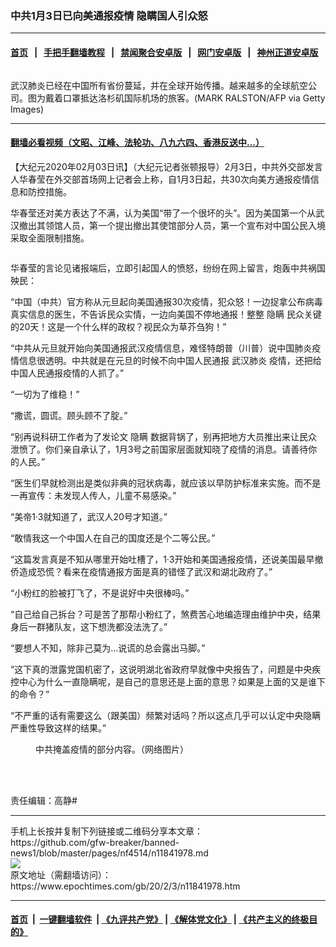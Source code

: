 ### 中共1月3日已向美通报疫情 隐瞒国人引众怒
------------------------

#### [首页](https://github.com/gfw-breaker/banned-news1/blob/master/README.md) &nbsp;&nbsp;|&nbsp;&nbsp; [手把手翻墙教程](https://github.com/gfw-breaker/guides/wiki) &nbsp;&nbsp;|&nbsp;&nbsp; [禁闻聚合安卓版](https://github.com/gfw-breaker/bn-android) &nbsp;&nbsp;|&nbsp;&nbsp; [网门安卓版](https://github.com/oGate2/oGate) &nbsp;&nbsp;|&nbsp;&nbsp; [神州正道安卓版](https://github.com/SzzdOgate/update) 



<div><img alt="" class="aligncenter wp-post-image" src="https://i.epochtimes.com/assets/uploads/2020/01/GettyImages-1195339366-600x400.jpg"/>
<div class="red16 caption">
 <p>
  武汉肺炎已经在中国所有省份蔓延，并在全球开始传播。越来越多的全球航空公司。图为戴着口罩抵达洛杉矶国际机场的旅客。(MARK RALSTON/AFP via Getty Images)
 </p>
</div>
</div><hr/>

#### [翻墙必看视频（文昭、江峰、法轮功、八九六四、香港反送中...）](https://github.com/gfw-breaker/banned-news1/blob/master/pages/link3.md)

<div><p>
 【大纪元2020年02月03日讯】（大纪元记者张顿报导）2月3日，中共外交部发言人华春莹在外交部首场网上记者会上称，自1月3日起，共30次向美方通报疫情信息和防控措施。
</p>
<p>
 华春莹还对美方表达了不满，认为美国“带了一个很坏的头”。因为美国第一个从武汉撤出其领馆人员，第一个提出撤出其使馆部分人员，第一个宣布对中国公民入境采取全面限制措施。
</p>
<p>
 <ok href="http://i.epochtimes.com/assets/uploads/2020/02/c5e0b0dc4ddcd757e0ee8f875b8b923c.jpg">
  <img alt="" class="aligncenter size-full wp-image-11842080" src="http://i.epochtimes.com/assets/uploads/2020/02/c5e0b0dc4ddcd757e0ee8f875b8b923c.jpg"/>
 </ok>
</p>
<p>
 华春莹的言论见诸报端后，立即引起国人的愤怒，纷纷在网上留言，炮轰中共祸国殃民：
</p>
<p>
 “中国（中共）官方称从元旦起向美国通报30次疫情，犯众怒！一边捉拿公布病毒真实信息的医生，不告诉民众实情，一边向美国不停地通报！整整
 <ok href="https://www.epochtimes.com/gb/tag/%E9%9A%90%E7%9E%92.html">
  隐瞒
 </ok>
 民众关键的20天！这是一个什么样的政权？视民众为草芥刍狗！”
</p>
<p>
 “中共从元旦就开始向美国通报武汉疫情信息，难怪特朗普（川普）说中国肺炎疫情信息很透明。中共就是在元旦的时候不向中国人民通报
 <ok href="https://www.epochtimes.com/gb/tag/%E6%AD%A6%E6%B1%89%E8%82%BA%E7%82%8E.html">
  武汉肺炎
 </ok>
 疫情，还把给中国人民通报疫情的人抓了。”
</p>
<p>
 “一切为了维稳！”
</p>
<p>
 “撒谎，圆谎。顾头顾不了腚。”
</p>
<p>
 “别再说科研工作者为了发论文
 <ok href="https://www.epochtimes.com/gb/tag/%E9%9A%90%E7%9E%92.html">
  隐瞒
 </ok>
 数据背锅了，别再把地方大员推出来让民众泄愤了。你们亲自承认了，1月3号之前国家层面就知晓了疫情的消息。请善待你的人民。”
</p>
<p>
 “医生们早就检测出是类似非典的冠状病毒，就应该以早防护标准来实施。而不是一再宣传：未发现人传人，儿童不易感染。”
</p>
<p>
 “美帝1·3就知道了，武汉人20号才知道。”
</p>
<p>
 “敢情我这一个中国人在自己的国度还是个二等公民。”
</p>
<p>
 “这篇发言真是不知从哪里开始吐槽了，1·3开始和美国通报疫情，还说美国最早撤侨造成恐慌？看来在疫情通报方面是真的错怪了武汉和湖北政府了。”
</p>
<p>
 “小粉红的脸被打飞了，不是说好中央很棒吗。”
</p>
<p>
 “自己给自己拆台？可是苦了那帮小粉红了，煞费苦心地编造理由维护中央，结果身后一群猪队友，这下想洗都没法洗了。”
</p>
<p>
 “要想人不知，除非己莫为…说谎的总会露出马脚。”
</p>
<p>
 “这下真的泄露党国机密了，这说明湖北省政府早就像中央报告了，问题是中央疾控中心为什么一直隐瞒呢，是自己的意思还是上面的意思？如果是上面的又是谁下的命令？”
</p>
<p>
 “不严重的话有需要这么（跟美国）频繁对话吗？所以这点几乎可以认定中央隐瞒严重性导致这样的结果。”
</p>
<figure class="wp-caption aligncenter" id="attachment_11842084" style="width: 440px">
 <ok href="http://i.epochtimes.com/assets/uploads/2020/02/313de76c6c9af605015aff545e116649.jpg">
  <img alt="" class="size-full wp-image-11842084" src="http://i.epochtimes.com/assets/uploads/2020/02/313de76c6c9af605015aff545e116649.jpg"/>
 </ok>
 <br/><figcaption class="wp-caption-text">
  中共掩盖疫情的部分内容。（网络图片）
 </figcaption><br/>
</figure><br/>
<p>
 责任编辑：高静#
</p>
</div>
<hr/>
手机上长按并复制下列链接或二维码分享本文章：<br/>
https://github.com/gfw-breaker/banned-news1/blob/master/pages/nf4514/n11841978.md <br/>
<a href='https://github.com/gfw-breaker/banned-news1/blob/master/pages/nf4514/n11841978.md'><img src='https://github.com/gfw-breaker/banned-news1/blob/master/pages/nf4514/n11841978.md.png'/></a> <br/>
原文地址（需翻墙访问）：https://www.epochtimes.com/gb/20/2/3/n11841978.htm


------------------------
#### [首页](https://github.com/gfw-breaker/banned-news1/blob/master/README.md) &nbsp;|&nbsp; [一键翻墙软件](https://github.com/gfw-breaker/nogfw/blob/master/README.md) &nbsp;| [《九评共产党》](https://github.com/gfw-breaker/9ping.md/blob/master/README.md#九评之一评共产党是什么) | [《解体党文化》](https://github.com/gfw-breaker/jtdwh.md/blob/master/README.md) | [《共产主义的终极目的》](https://github.com/gfw-breaker/gczydzjmd.md/blob/master/README.md)


<img src='http://gfw-breaker.win/banned-news/pages/nf4514/n11841978.md' width='0px' height='0px'/>